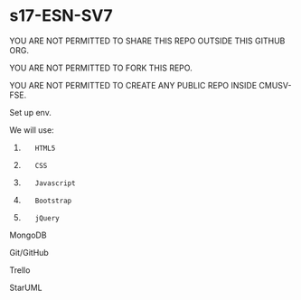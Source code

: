 # s17-ESN-SV7

YOU ARE NOT PERMITTED TO SHARE THIS REPO OUTSIDE THIS GITHUB ORG.

YOU ARE NOT PERMITTED TO FORK THIS REPO.

YOU ARE NOT PERMITTED TO CREATE ANY PUBLIC REPO INSIDE CMUSV-FSE.


Set up env.

We will use:

1.        HTML5
2.        CSS
3.        Javascript
4.        Bootstrap
5.        jQuery

MongoDB

Git/GitHub

Trello

StarUML